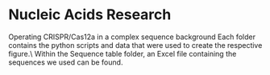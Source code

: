 # Nucleic Acids Research
Operating CRISPR/Cas12a in a complex sequence background
Each folder contains the python scripts and data that were used to create the respective figure.\\
Within the Sequence table folder, an Excel file containing the sequences we used can be found.
